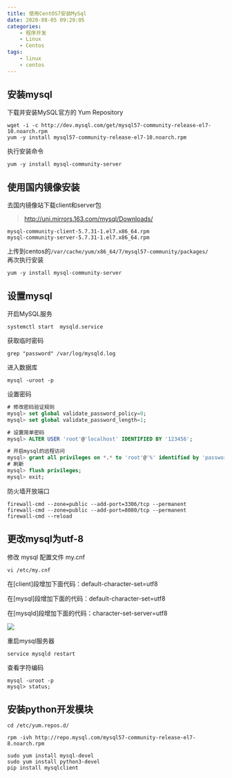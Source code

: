 ```yaml
---
title: 使用CentOS7安装MySql
date: 2020-08-05 09:29:05
categories: 
    - 程序开发
    - Linux
    - Centos
tags: 
    - linux
    - centos
---
```


## 安装mysql
下载并安装MySQL官方的 Yum Repository
```
wget -i -c http://dev.mysql.com/get/mysql57-community-release-el7-10.noarch.rpm
yum -y install mysql57-community-release-el7-10.noarch.rpm
```
执行安装命令
```
yum -y install mysql-community-server
```

<!-- more -->

## 使用国内镜像安装

去国内镜像站下载client和server包
> <http://uni.mirrors.163.com/mysql/Downloads/>
```
mysql-community-client-5.7.31-1.el7.x86_64.rpm
mysql-community-server-5.7.31-1.el7.x86_64.rpm
```

上传到centos的`/var/cache/yum/x86_64/7/mysql57-community/packages/`  
再次执行安装
```
yum -y install mysql-community-server
```

## 设置mysql

开启MySQL服务
```
systemctl start  mysqld.service
```

获取临时密码
```
grep "password" /var/log/mysqld.log
```

进入数据库
```
mysql -uroot -p
```

设置密码
```sql
# 修改密码验证规则
mysql> set global validate_password_policy=0;
mysql> set global validate_password_length=1;

# 设置简单密码
mysql> ALTER USER 'root'@'localhost' IDENTIFIED BY '123456';

# 开启mysql的远程访问
mysql> grant all privileges on *.* to 'root'@'%' identified by 'password' with grant option;
# 刷新
mysql> flush privileges;
mysql> exit;
```

防火墙开放端口
```
firewall-cmd --zone=public --add-port=3306/tcp --permanent
firewall-cmd --zone=public --add-port=8080/tcp --permanent
firewall-cmd --reload
```

## 更改mysql为utf-8
修改 mysql 配置文件 my.cnf
```
vi /etc/my.cnf
```
在[client]段增加下面代码：default-character-set=utf8

在[mysql]段增加下面的代码：default-character-set=utf8

在[mysqld]段增加下面的代码：character-set-server=utf8

![](3341.png)

重启mysql服务器
```
service mysqld restart
```

查看字符编码
```
mysql -uroot -p
mysql> status;
```

## 安装python开发模块

```
cd /etc/yum.repos.d/

rpm -ivh http://repo.mysql.com/mysql57-community-release-el7-8.noarch.rpm

sudo yum install mysql-devel
sudo yum install python3-devel
pip install mysqlclient
```